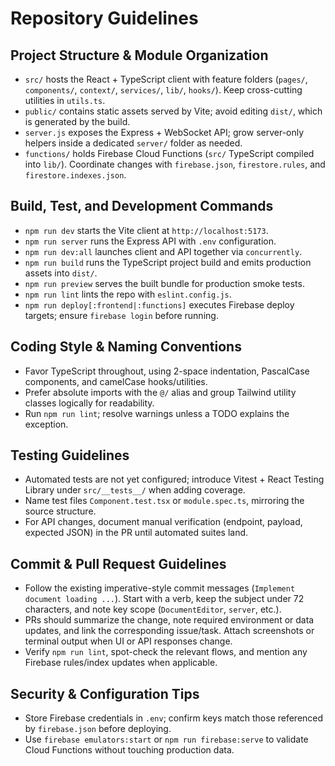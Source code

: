 # Repository Guidelines

## Project Structure & Module Organization
- `src/` hosts the React + TypeScript client with feature folders (`pages/`, `components/`, `context/`, `services/`, `lib/`, `hooks/`). Keep cross-cutting utilities in `utils.ts`.
- `public/` contains static assets served by Vite; avoid editing `dist/`, which is generated by the build.
- `server.js` exposes the Express + WebSocket API; grow server-only helpers inside a dedicated `server/` folder as needed.
- `functions/` holds Firebase Cloud Functions (`src/` TypeScript compiled into `lib/`). Coordinate changes with `firebase.json`, `firestore.rules`, and `firestore.indexes.json`.

## Build, Test, and Development Commands
- `npm run dev` starts the Vite client at `http://localhost:5173`.
- `npm run server` runs the Express API with `.env` configuration.
- `npm run dev:all` launches client and API together via `concurrently`.
- `npm run build` runs the TypeScript project build and emits production assets into `dist/`.
- `npm run preview` serves the built bundle for production smoke tests.
- `npm run lint` lints the repo with `eslint.config.js`.
- `npm run deploy[:frontend|:functions]` executes Firebase deploy targets; ensure `firebase login` before running.

## Coding Style & Naming Conventions
- Favor TypeScript throughout, using 2-space indentation, PascalCase components, and camelCase hooks/utilities.
- Prefer absolute imports with the `@/` alias and group Tailwind utility classes logically for readability.
- Run `npm run lint`; resolve warnings unless a TODO explains the exception.

## Testing Guidelines
- Automated tests are not yet configured; introduce Vitest + React Testing Library under `src/__tests__/` when adding coverage.
- Name test files `Component.test.tsx` or `module.spec.ts`, mirroring the source structure.
- For API changes, document manual verification (endpoint, payload, expected JSON) in the PR until automated suites land.

## Commit & Pull Request Guidelines
- Follow the existing imperative-style commit messages (`Implement document loading ...`). Start with a verb, keep the subject under 72 characters, and note key scope (`DocumentEditor`, `server`, etc.).
- PRs should summarize the change, note required environment or data updates, and link the corresponding issue/task. Attach screenshots or terminal output when UI or API responses change.
- Verify `npm run lint`, spot-check the relevant flows, and mention any Firebase rules/index updates when applicable.

## Security & Configuration Tips
- Store Firebase credentials in `.env`; confirm keys match those referenced by `firebase.json` before deploying.
- Use `firebase emulators:start` or `npm run firebase:serve` to validate Cloud Functions without touching production data.
